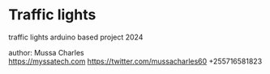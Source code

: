 # Traffic lights

traffic lights arduino based project
2024

author: Mussa Charles  
<https://myssatech.com>
<https://twitter.com/mussacharles60>
+255716581823
